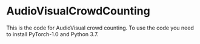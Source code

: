 # AudioVisualCrowdCounting
This is the code for AudioVisual crowd counting. To use the code you need to install PyTorch-1.0 and Python 3.7.

